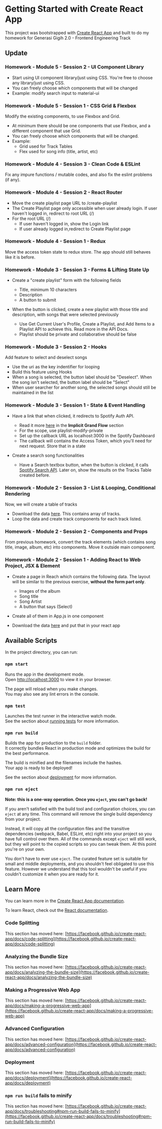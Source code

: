 # Getting Started with Create React App

This project was bootstrapped with [Create React App](https://github.com/facebook/create-react-app) and built to do my homework for Generasi Gigih 2.0 - Frontend Engineering Track

## **Update**

### **Homework - Module 5 - Session 2 - UI Component Library**

* Start using UI component library/just using CSS. You're free to choose any library/just using CSS.
* You can freely choose which components that will be changed
* Example: modify search input to material-ui

### **Homework - Module 5 - Session 1 - CSS Grid & Flexbox**

Modify the existing components, to use Flexbox and Grid.

* At minimum there should be one components that use Flexbox, and a different component that use Grid.
* You can freely choose which components that will be changed.
* Example:
  * Grid used for Track Tables
  * Flex used for song info (title, artist, etc)

### **Homework - Module 4 - Session 3 - Clean Code & ESLint**

Fix any impure functions / mutable codes, and also fix the eslint problems (if any).

### **Homework - Module 4 - Session 2 - React Router**

* Move the create playlist page URL to /create-playlist
* The Create Playlist page only accessible when user already login. If user haven't logged in, redirect to root URL (/)
* For the root URL (/)
  * If user haven't logged in, show the Login link
  * If user already logged in,redirect to Create Playlist page

### **Homework - Module 4 - Session 1 - Redux**

Move the access token state to redux store. The app should still behaves like it is before.

### **Homework - Module 3 - Session 3 - Forms & Lifting State Up**

* Create a "create playlist" form with the following fields
  * Title, minimum 10 characters
  * Description
  * A button to submit

* When the button is clicked, create a new playlist with those title and description, with songs that were selected previously
  * Use Get Current User's Profile, Create a Playlist, and Add Items to a Playlist API to achieve this. Read more in the API Docs.
  * Playlist should be private and collaborative should be false

### **Homework - Module 3 - Session 2 - Hooks**

Add feature to select and deselect songs

* Use the uri as the key indentifier for looping
* Build this feature using Hooks
* When a song is selected, the button label should be "Deselect". When the song isn't selected, the button label should be "Select"
* When user searcher for another song, the selected songs should still be maintained in the list

### **Homework - Module 3 - Session 1 - State & Event Handling**

* Have a link that when clicked, it redirects to Spotify Auth API.
  * Read it more [here](https://developer.spotify.com/documentation/general/guides/authorization/implicit-grant/) in the **Implicit Grand Flow** section
  * For the scope, use playlist-modify-private
  * Set up the callback URL as localhost:3000 in the Spotify Dashboard
  * The callback will contains the Access Token, which you'll need for next request. Store that in a state

* Create a search song functionalities
  * Have a Search textbox button, when the button is clicked, it calls [Spotify Search API](https://developer.spotify.com/documentation/web-api/reference/#category-search). Later on, show the results on the Tracks Table created before.

### **Homework - Module 2 - Session 3 - List & Looping, Conditional Rendering**

Now, we will create a table of tracks

* Download the data [here](https://gist.githubusercontent.com/aryapradipta9/4085f18a47101f10f685a6140385b2bf/raw/e32426bc2d954274e984b03c601f14c08eb47a0b/all-sample.js). This contains array of tracks.
* Loop the data and create track components for each track listed.

### **Homework - Module 2 - Session 2 - Components and Props**

From previous homework, convert the track elements (which contains song title, image, album, etc) into components. Move it outside main component.

### **Homework - Module 2 - Session 1 - Adding React to Web Project, JSX & Element**

* Create a page in Reach which contains the following data. The layout will be similar to the previous exercise, **without the form part only**.
  * Images of the album
  * Song title
  * Song Artist
  * A button that says (Select)

* Create all of them in App.js in one component
* Download the data [here](https://gist.githubusercontent.com/aryapradipta9/0b8d0a1a113e3594d34c68c72ec32daf/raw/cb5d20b494bd2cb259d31596b9e8eea02e0f6d1e/single-sample.js) and put that in your react app

## Available Scripts

In the project directory, you can run:

### `npm start`

Runs the app in the development mode.\
Open [http://localhost:3000](http://localhost:3000) to view it in your browser.

The page will reload when you make changes.\
You may also see any lint errors in the console.

### `npm test`

Launches the test runner in the interactive watch mode.\
See the section about [running tests](https://facebook.github.io/create-react-app/docs/running-tests) for more information.

### `npm run build`

Builds the app for production to the `build` folder.\
It correctly bundles React in production mode and optimizes the build for the best performance.

The build is minified and the filenames include the hashes.\
Your app is ready to be deployed!

See the section about [deployment](https://facebook.github.io/create-react-app/docs/deployment) for more information.

### `npm run eject`

**Note: this is a one-way operation. Once you `eject`, you can't go back!**

If you aren't satisfied with the build tool and configuration choices, you can `eject` at any time. This command will remove the single build dependency from your project.

Instead, it will copy all the configuration files and the transitive dependencies (webpack, Babel, ESLint, etc) right into your project so you have full control over them. All of the commands except `eject` will still work, but they will point to the copied scripts so you can tweak them. At this point you're on your own.

You don't have to ever use `eject`. The curated feature set is suitable for small and middle deployments, and you shouldn't feel obligated to use this feature. However we understand that this tool wouldn't be useful if you couldn't customize it when you are ready for it.

## Learn More

You can learn more in the [Create React App documentation](https://facebook.github.io/create-react-app/docs/getting-started).

To learn React, check out the [React documentation](https://reactjs.org/).

### Code Splitting

This section has moved here: [https://facebook.github.io/create-react-app/docs/code-splitting](https://facebook.github.io/create-react-app/docs/code-splitting)

### Analyzing the Bundle Size

This section has moved here: [https://facebook.github.io/create-react-app/docs/analyzing-the-bundle-size](https://facebook.github.io/create-react-app/docs/analyzing-the-bundle-size)

### Making a Progressive Web App

This section has moved here: [https://facebook.github.io/create-react-app/docs/making-a-progressive-web-app](https://facebook.github.io/create-react-app/docs/making-a-progressive-web-app)

### Advanced Configuration

This section has moved here: [https://facebook.github.io/create-react-app/docs/advanced-configuration](https://facebook.github.io/create-react-app/docs/advanced-configuration)

### Deployment

This section has moved here: [https://facebook.github.io/create-react-app/docs/deployment](https://facebook.github.io/create-react-app/docs/deployment)

### `npm run build` fails to minify

This section has moved here: [https://facebook.github.io/create-react-app/docs/troubleshooting#npm-run-build-fails-to-minify](https://facebook.github.io/create-react-app/docs/troubleshooting#npm-run-build-fails-to-minify)
